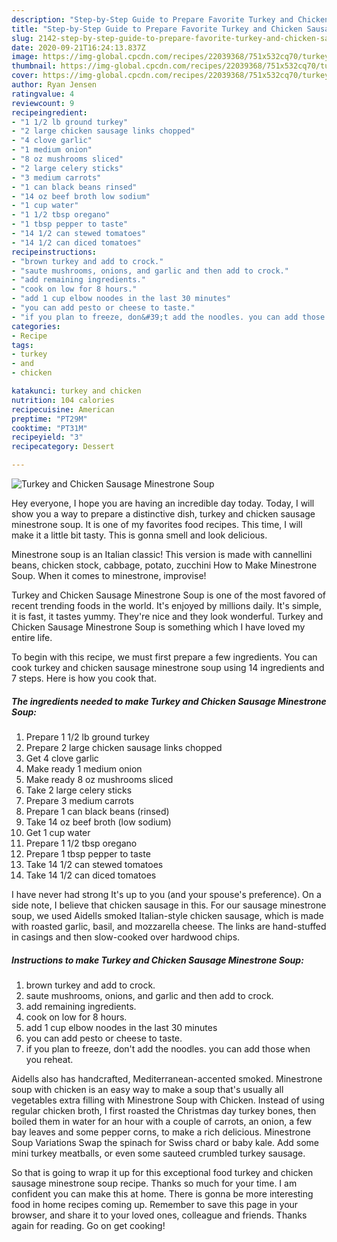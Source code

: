 ```yaml
---
description: "Step-by-Step Guide to Prepare Favorite Turkey and Chicken Sausage Minestrone Soup"
title: "Step-by-Step Guide to Prepare Favorite Turkey and Chicken Sausage Minestrone Soup"
slug: 2142-step-by-step-guide-to-prepare-favorite-turkey-and-chicken-sausage-minestrone-soup
date: 2020-09-21T16:24:13.837Z
image: https://img-global.cpcdn.com/recipes/22039368/751x532cq70/turkey-and-chicken-sausage-minestrone-soup-recipe-main-photo.jpg
thumbnail: https://img-global.cpcdn.com/recipes/22039368/751x532cq70/turkey-and-chicken-sausage-minestrone-soup-recipe-main-photo.jpg
cover: https://img-global.cpcdn.com/recipes/22039368/751x532cq70/turkey-and-chicken-sausage-minestrone-soup-recipe-main-photo.jpg
author: Ryan Jensen
ratingvalue: 4
reviewcount: 9
recipeingredient:
- "1 1/2 lb ground turkey"
- "2 large chicken sausage links chopped"
- "4 clove garlic"
- "1 medium onion"
- "8 oz mushrooms sliced"
- "2 large celery sticks"
- "3 medium carrots"
- "1 can black beans rinsed"
- "14 oz beef broth low sodium"
- "1 cup water"
- "1 1/2 tbsp oregano"
- "1 tbsp pepper to taste"
- "14 1/2 can stewed tomatoes"
- "14 1/2 can diced tomatoes"
recipeinstructions:
- "brown turkey and add to crock."
- "saute mushrooms, onions, and garlic and then add to crock."
- "add remaining ingredients."
- "cook on low for 8 hours."
- "add 1 cup elbow noodes in the last 30 minutes"
- "you can add pesto or cheese to taste."
- "if you plan to freeze, don&#39;t add the noodles. you can add those when you reheat."
categories:
- Recipe
tags:
- turkey
- and
- chicken

katakunci: turkey and chicken 
nutrition: 104 calories
recipecuisine: American
preptime: "PT29M"
cooktime: "PT31M"
recipeyield: "3"
recipecategory: Dessert

---
```



![Turkey and Chicken Sausage Minestrone Soup](https://img-global.cpcdn.com/recipes/22039368/751x532cq70/turkey-and-chicken-sausage-minestrone-soup-recipe-main-photo.jpg)

Hey everyone, I hope you are having an incredible day today. Today, I will show you a way to prepare a distinctive dish, turkey and chicken sausage minestrone soup. It is one of my favorites food recipes. This time, I will make it a little bit tasty. This is gonna smell and look delicious.

Minestrone soup is an Italian classic! This version is made with cannellini beans, chicken stock, cabbage, potato, zucchini How to Make Minestrone Soup. When it comes to minestrone, improvise!

Turkey and Chicken Sausage Minestrone Soup is one of the most favored of recent trending foods in the world. It's enjoyed by millions daily. It's simple, it is fast, it tastes yummy. They're nice and they look wonderful. Turkey and Chicken Sausage Minestrone Soup is something which I have loved my entire life.


To begin with this recipe, we must first prepare a few ingredients. You can cook turkey and chicken sausage minestrone soup using 14 ingredients and 7 steps. Here is how you cook that.

<!--inarticleads1-->

##### The ingredients needed to make Turkey and Chicken Sausage Minestrone Soup:

1. Prepare 1 1/2 lb ground turkey
1. Prepare 2 large chicken sausage links chopped
1. Get 4 clove garlic
1. Make ready 1 medium onion
1. Make ready 8 oz mushrooms sliced
1. Take 2 large celery sticks
1. Prepare 3 medium carrots
1. Prepare 1 can black beans (rinsed)
1. Take 14 oz beef broth (low sodium)
1. Get 1 cup water
1. Prepare 1 1/2 tbsp oregano
1. Prepare 1 tbsp pepper to taste
1. Take 14 1/2 can stewed tomatoes
1. Take 14 1/2 can diced tomatoes


I have never had strong It&#39;s up to you (and your spouse&#39;s preference). On a side note, I believe that chicken sausage in this. For our sausage minestrone soup, we used Aidells smoked Italian-style chicken sausage, which is made with roasted garlic, basil, and mozzarella cheese. The links are hand-stuffed in casings and then slow-cooked over hardwood chips. 

<!--inarticleads2-->

##### Instructions to make Turkey and Chicken Sausage Minestrone Soup:

1. brown turkey and add to crock.
1. saute mushrooms, onions, and garlic and then add to crock.
1. add remaining ingredients.
1. cook on low for 8 hours.
1. add 1 cup elbow noodes in the last 30 minutes
1. you can add pesto or cheese to taste.
1. if you plan to freeze, don&#39;t add the noodles. you can add those when you reheat.


Aidells also has handcrafted, Mediterranean-accented smoked. Minestrone soup with chicken is an easy way to make a soup that&#39;s usually all vegetables extra filling with Minestrone Soup with Chicken. Instead of using regular chicken broth, I first roasted the Christmas day turkey bones, then boiled them in water for an hour with a couple of carrots, an onion, a few bay leaves and some pepper corns, to make a rich delicious. Minestrone Soup Variations Swap the spinach for Swiss chard or baby kale. Add some mini turkey meatballs, or even some sauteed crumbled turkey sausage. 

So that is going to wrap it up for this exceptional food turkey and chicken sausage minestrone soup recipe. Thanks so much for your time. I am confident you can make this at home. There is gonna be more interesting food in home recipes coming up. Remember to save this page in your browser, and share it to your loved ones, colleague and friends. Thanks again for reading. Go on get cooking!

